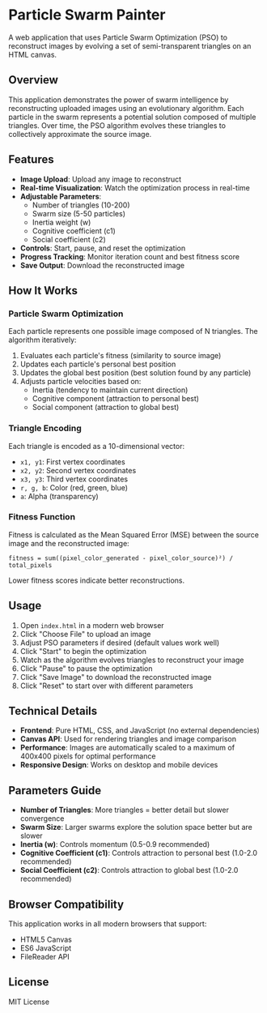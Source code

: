 # Particle Swarm Painter

A web application that uses Particle Swarm Optimization (PSO) to reconstruct images by evolving a set of semi-transparent triangles on an HTML canvas.

## Overview

This application demonstrates the power of swarm intelligence by reconstructing uploaded images using an evolutionary algorithm. Each particle in the swarm represents a potential solution composed of multiple triangles. Over time, the PSO algorithm evolves these triangles to collectively approximate the source image.

## Features

- **Image Upload**: Upload any image to reconstruct
- **Real-time Visualization**: Watch the optimization process in real-time
- **Adjustable Parameters**:
  - Number of triangles (10-200)
  - Swarm size (5-50 particles)
  - Inertia weight (w)
  - Cognitive coefficient (c1)
  - Social coefficient (c2)
- **Controls**: Start, pause, and reset the optimization
- **Progress Tracking**: Monitor iteration count and best fitness score
- **Save Output**: Download the reconstructed image

## How It Works

### Particle Swarm Optimization

Each particle represents one possible image composed of N triangles. The algorithm iteratively:
1. Evaluates each particle's fitness (similarity to source image)
2. Updates each particle's personal best position
3. Updates the global best position (best solution found by any particle)
4. Adjusts particle velocities based on:
   - Inertia (tendency to maintain current direction)
   - Cognitive component (attraction to personal best)
   - Social component (attraction to global best)

### Triangle Encoding

Each triangle is encoded as a 10-dimensional vector:
- `x1, y1`: First vertex coordinates
- `x2, y2`: Second vertex coordinates
- `x3, y3`: Third vertex coordinates
- `r, g, b`: Color (red, green, blue)
- `a`: Alpha (transparency)

### Fitness Function

Fitness is calculated as the Mean Squared Error (MSE) between the source image and the reconstructed image:

```
fitness = sum((pixel_color_generated - pixel_color_source)²) / total_pixels
```

Lower fitness scores indicate better reconstructions.

## Usage

1. Open `index.html` in a modern web browser
2. Click "Choose File" to upload an image
3. Adjust PSO parameters if desired (default values work well)
4. Click "Start" to begin the optimization
5. Watch as the algorithm evolves triangles to reconstruct your image
6. Click "Pause" to pause the optimization
7. Click "Save Image" to download the reconstructed image
8. Click "Reset" to start over with different parameters

## Technical Details

- **Frontend**: Pure HTML, CSS, and JavaScript (no external dependencies)
- **Canvas API**: Used for rendering triangles and image comparison
- **Performance**: Images are automatically scaled to a maximum of 400x400 pixels for optimal performance
- **Responsive Design**: Works on desktop and mobile devices

## Parameters Guide

- **Number of Triangles**: More triangles = better detail but slower convergence
- **Swarm Size**: Larger swarms explore the solution space better but are slower
- **Inertia (w)**: Controls momentum (0.5-0.9 recommended)
- **Cognitive Coefficient (c1)**: Controls attraction to personal best (1.0-2.0 recommended)
- **Social Coefficient (c2)**: Controls attraction to global best (1.0-2.0 recommended)

## Browser Compatibility

This application works in all modern browsers that support:
- HTML5 Canvas
- ES6 JavaScript
- FileReader API

## License

MIT License